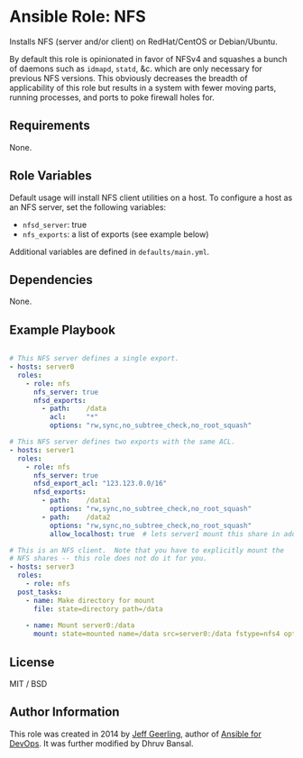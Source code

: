 # Ansible Role: NFS

Installs NFS (server and/or client) on RedHat/CentOS or Debian/Ubuntu.

By default this role is opinionated in favor of NFSv4 and squashes a
bunch of daemons such as `idmapd`, `statd`, &c. which are only
necessary for previous NFS versions.  This obviously decreases the
breadth of applicability of this role but results in a system with
fewer moving parts, running processes, and ports to poke firewall
holes for.

## Requirements

None.

## Role Variables

Default usage will install NFS client utilities on a host.  To
configure a host as an NFS server, set the following variables:

* `nfsd_server`: true
* `nfs_exports`: a list of exports (see example below)

Additional variables are defined in `defaults/main.yml`.


## Dependencies

None.

## Example Playbook

```yaml

# This NFS server defines a single export.
- hosts: server0
  roles:
    - role: nfs
	  nfs_server: true
      nfsd_exports:
        - path:    /data
		  acl:     "*"
          options: "rw,sync,no_subtree_check,no_root_squash"

# This NFS server defines two exports with the same ACL.
- hosts: server1
  roles:
    - role: nfs
	  nfs_server: true
	  nfsd_export_acl: "123.123.0.0/16"
      nfsd_exports:
        - path:    /data1
          options: "rw,sync,no_subtree_check,no_root_squash"
        - path:    /data2
          options: "rw,sync,no_subtree_check,no_root_squash"
		  allow_localhost: true  # lets server1 mount this share in addition to the ACL

# This is an NFS client.  Note that you have to explicitly mount the
# NFS shares -- this role does not do it for you.
- hosts: server3
  roles:
    - role: nfs
  post_tasks:
    - name: Make directory for mount
	  file: state=directory path=/data
	  
    - name: Mount server0:/data
	  mount: state=mounted name=/data src=server0:/data fstype=nfs4 opts="sec=sys,noatime,nodiratime"
```

## License

MIT / BSD

## Author Information

This role was created in 2014 by
[Jeff Geerling](http://www.jeffgeerling.com/), author of
[Ansible for DevOps](https://www.ansiblefordevops.com/).  It was
further modified by Dhruv Bansal.
